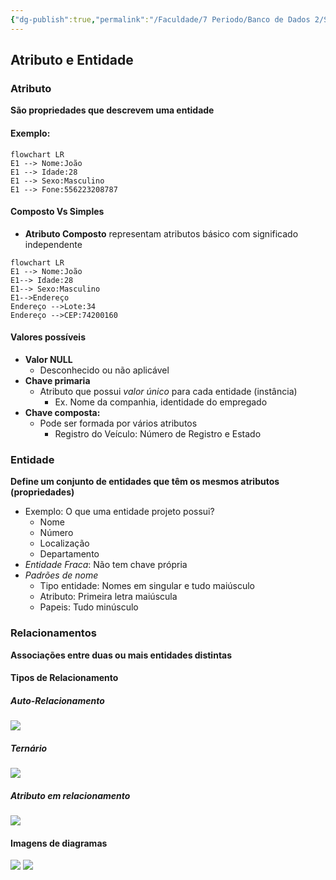 ```yaml
---
{"dg-publish":true,"permalink":"/Faculdade/7 Periodo/Banco de Dados 2/Sub-Notes/Modelo Entidade Relacionamento/","tags":["BD"],"created":"2024-12-26T10:28:40.204-03:00"}
---
```


## Atributo e Entidade
### Atributo
**São propriedades que descrevem uma entidade**
#### Exemplo:
```mermaid
flowchart LR
E1 --> Nome:João
E1 --> Idade:28
E1 --> Sexo:Masculino
E1 --> Fone:556223208787
```
#### Composto Vs Simples
- **Atributo Composto** representam atributos básico com significado independente
```mermaid
flowchart LR
E1 --> Nome:João
E1--> Idade:28
E1--> Sexo:Masculino
E1-->Endereço 
Endereço -->Lote:34
Endereço -->CEP:74200160
```
#### Valores possíveis
- **Valor NULL**
	- Desconhecido ou não aplicável
- **Chave primaria**
	- Atributo que possui *valor único* para cada entidade (instância)
		- Ex. Nome da companhia, identidade do empregado
- **Chave composta:**
	- Pode ser formada por vários atributos
		- Registro do Veículo: Número de Registro e Estado
### Entidade
**Define um conjunto de entidades que têm os mesmos atributos (propriedades)**
- Exemplo: O que uma entidade projeto possui?
	- Nome
	- Número
	- Localização
	- Departamento
- *Entidade Fraca*: Não tem chave própria
- *Padrões de nome* 
	- Tipo entidade: Nomes em singular e tudo maiúsculo
	- Atributo: Primeira letra maiúscula
	- Papeis: Tudo minúsculo
### Relacionamentos
 **Associações entre duas ou mais entidades distintas**

#### Tipos de Relacionamento
##### Auto-Relacionamento
![](https://i.imgur.com/vWV8S7N.png)
##### Ternário
![](https://i.imgur.com/aS66Lss.png)
##### Atributo em relacionamento
![](https://i.imgur.com/NMQYiCs.png)

#### Imagens de diagramas
![](https://i.imgur.com/FyXVjLr.png)
![](https://i.imgur.com/ENtfaFn.png)
